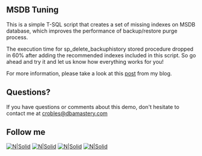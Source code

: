 ## MSDB Tuning

This is a simple T-SQL script that creates a set of missing indexes on MSDB database, which improves the performance of backup/restore purge process.

The execution time for sp_delete_backuphistory stored procedure dropped in 60% after adding the recommended indexes included in this script. So go ahead and try it and let us know how everything works for you!

For more information, please take a look at this [post](http://dbamastery.com/scripts/msdbtuning-purgehistory/) from my blog.

## Questions?
If you have questions or comments about this demo, don't hesitate to contact me at <crobles@dbamastery.com>

## Follow me
[![N|Solid](http://dbamastery.com/wp-content/uploads/2018/08/if_twitter_circle_color_107170.png)](https://twitter.com/dbamastery) [![N|Solid](http://dbamastery.com/wp-content/uploads/2018/08/if_github_circle_black_107161.png)](https://github.com/dbamaster) [![N|Solid](http://dbamastery.com/wp-content/uploads/2018/08/if_linkedin_circle_color_107178.png)](https://www.linkedin.com/in/croblesdba/) [![N|Solid](http://dbamastery.com/wp-content/uploads/2018/08/if_browser_1055104.png)](http://dbamastery.com/)
